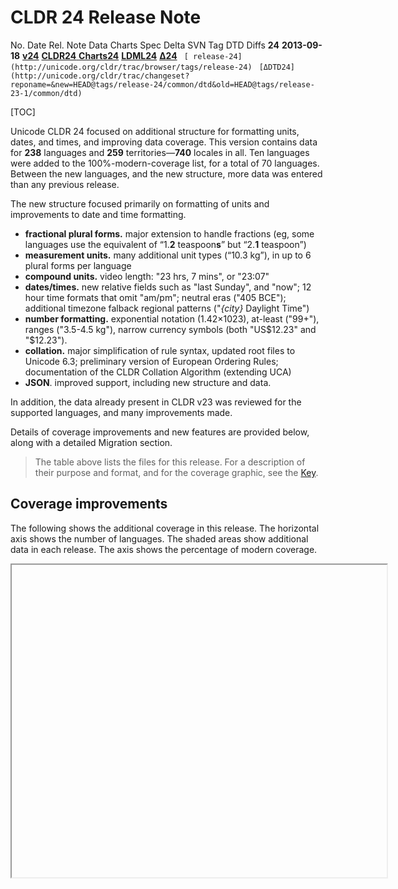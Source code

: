 # CLDR 24 Release Note

No. Date Rel. Note Data Charts Spec Delta SVN Tag DTD Diffs **24**
**2013-09-18** **[v24](cldr-24.md)** [**CLDR24**
](http://unicode.org/Public/cldr/24/)
**[Charts24](http://www.unicode.org/repos/cldr-aux/charts/24/index.html)**
**[LDML24](http://www.unicode.org/reports/tr35/tr35-33/tr35.html)**
[**Δ24**](http://unicode.org/cldr/trac/query?status=closed&resolution=fixed&resolution=duplicate&resolution=as-designed&resolution=moot&resolution=fix-in-surveytool&milestone=24dsub&milestone=24dsub2&milestone=24dvet&milestone=24rc&milestone=24final&max=900)
` [ release-24](http://unicode.org/cldr/trac/browser/tags/release-24)` `
[ΔDTD24](http://unicode.org/cldr/trac/changeset?reponame=&new=HEAD@tags/release-24/common/dtd&old=HEAD@tags/release-23-1/common/dtd)`

[TOC]

Unicode CLDR 24 focused on additional structure for formatting units, dates, and
times, and improving data coverage. This version contains data for **238**
languages and **259** territories—**740** locales in all. Ten languages were
added to the 100%-modern-coverage list, for a total of 70 languages. Between the
new languages, and the new structure, more data was entered than any previous
release.

The new structure focused primarily on formatting of units and improvements to
date and time formatting.

*   **fractional plural forms.** major extension to handle fractions (eg, some
    languages use the equivalent of “1.**2** teaspoon**s**” but “2.**1**
    teaspoon”)
*   **measurement units.** many additional unit types (“10.3 kg”), in up to 6
    plural forms per language
*   **compound units.** video length: "23 hrs, 7 mins", or "23:07"
*   **dates/times.** new relative fields such as "last Sunday", and "now"; 12
    hour time formats that omit "am/pm"; neutral eras ("405 BCE"); additional
    timezone falback regional patterns ("*{city}* Daylight Time")
*   **number formatting.** exponential notation (1.42×1023), at-least ("99+"),
    ranges ("3.5-4.5 kg"), narrow currency symbols (both "US$12.23" and
    "$12.23").
*   **collation.** major simplification of rule syntax, updated root files to
    Unicode 6.3; preliminary version of European Ordering Rules; documentation
    of the CLDR Collation Algorithm (extending UCA)
*   **JSON**. improved support, including new structure and data.

In addition, the data already present in CLDR v23 was reviewed for the supported
languages, and many improvements made.

Details of coverage improvements and new features are provided below, along with
a detailed Migration section.

> The table above lists the files for this release. For a description of their
> purpose and format, and for the coverage graphic, see the [Key](#TOC-Key).

## Coverage improvements

The following shows the additional coverage in this release. The horizontal axis
shows the number of languages. The shaded areas show additional data in each
release. The axis shows the percentage of modern coverage.

<iframe src="javascript:void(0);" width="600" height="500" allow="fullscreen"
/>document.getElementById('form564716603').submit();

The definition of “modern coverage” increases over time, as new structure and
requirements are added. This chart is using the most recent definition, but
applying it to previous versions. In late 2009 we introduced the coverage
levels, and thus the data starts to hit certain plateaus, one at 100% and one at
around 30%. Some languages don't quite hit 100% because of the way coverage is
measured.

For consistency, the current release numbering scheme is used for all versions.

## Known Errors

***The plural rules for version 24 remove the category "few" for Russian. This
was an error: implementations should not remove that category. The category will
be restored in version 25.***

## New/modified structure and data

The main features include the following (see the Delta link above for a full
list of changes other than data additions or corrections made via the Survey
Tool).

### Plural rule changes

The plural rules were significantly extended in order to provide the capability
to handle fractions correctly. Previously rules could only be written in terms
of conditions on a single value 'n', representing the (absolute value of the)
complete decimal value (both integer and fraction part). However, plural rules
in many languages take into account not only the value, but also how it is
presented (whether and how many fraction digits are shown, and what those digits
are). For example, U.S. English makes a distinction between “1 dollar” and “1.00
dollars” though both examples are for the same numeric value (represented by 'n'
in the rules). To extend the rules, several new values can be used in the rules:

Symbol Value i integer digits of n. v number of visible fraction digits in n,
*with* trailing zeros. w number of visible fraction digits in n, *without*
trailing zeros. f visible fractional digits in n, *with* trailing zeros. t
visible fractional digits in n, *without* trailing zeros.

The plural rules were also extended to specify sample data values for the rule
as part of the rule itself.

#### Plural rules data

With the new rules available, a detailed review of all the language plural rules
was done, resulting in the following changes.

1.  **New plural categories were added:**
    1.  *****1 ➞ *one****:** Azerbaijani, Georgian, Hungarian, Turkish
    2.  **0, 1 ➞ *one:*** Kannada, Persian
    3.  ***0, …* ➞ *few:*** Manx
    4.  ***fractions **➞** many*:** Czech, Slovak, and Lithuanian
2.  **Some plural categories were merged:**
    1.  ***few* (2-4,…)** ➞ ***other* (all fractions):** Russian
    2.  ***many* (0, 5-21,…) ➞ *other* (all fractions):** Bosnian, Croatian,
        Serbian
3.  **Some other categories changed for some integers:**
    1.  **0 ➞ *one:*** Armenian, Bengali, Gujarati, Marathi, Punjabi, Zulu
    2.  **10 ➞ *other:*** Hebrew
    3.  **11 ➞ *one:*** Macedonian
    4.  **10, … ➞ *zero:*** Latvian
    5.  **21, … ➞ one:** Icelandic

See [CLDR24 Plural
Rules](http://www.unicode.org/cldr/charts/24/supplemental/language_plural_rules.html).

### Enhanced <units> structure

The <units> structure has been enhanced in several ways (and new data collected
for these items):

*   It now supports many additional unit types besides time durations, including
    units for acceleration, angle, area, length, mass, power, pressure, speed,
    temperature, and volume (with plural forms for each). The unit type is now
    compound, with the first part indicating the type of unit, such as <unit
    type="**length**-yard">.
*   The individual <unit> elements are available in multiple widths under a new
    <unitLength> element: long, short, and narrow (previously some units had
    alt="short" forms)
*   A <compoundUnit> element specifies ways of combining multiple units, such as
    “kilometers per second” or “km/s”.
*   A new <durationUnit> element specifies patterns for time durations involving
    combinations of hours, minutes, and seconds, such as "Video length: 93:45".

In addition, under <listPatterns>, three new types of <listPattern> may be
provided: "unit" (for use with long units), "unit-short", and "unit-narrow".
These are intended to be used for constructing formats such as “2 hours, 5
minutes”, “2 hrs, 5 mins”, or “2h 5m”. If separate <listPattern> data for these
are not provided, the standard <listPattern> will be used.
\[[#5997](http://unicode.org/cldr/trac/ticket/5997)\].

The relative time units formerly under <units> with types ending in "-future" or
"-past" (e.g. "day-future" and "day-past") have been moved to new <relativeTime>
elements under <fields>, see next section.

Notes:

*   This first pass only covers a basic selection of units used on the web. We
    anticipate adding more in future releases.
*   English units (foot, Fahrenheit) are not often used outside of English,
    except in for special purposes: eg, "Die besten Flachbildfernseher ab 46
    Zoll (117 cm)" \["Zoll" = inch\].
*   The narrow forms are intended to be as narrow as possible, however, there
    may be no good narrow term for some units in some languages. As always,
    narrow forms are not necessary unique; they should only be used where the
    context is sufficiently clear (eg, it is a length).

### Enhanced <fields> structure

The <fields> structure has been enhanced in several ways (and new data collected
for these items):

*   The relative time units formerly under <units> with types ending in
    "-future" or "-past" have been moved to new <relativeTime> elements under
    <fields>. See the Migration section for details.

*   New fields types have been added for weekdays (sun, mon, tue, wed, the, fri,
    sat) to enable specifying relative times for these, for example:
    > <field type="mon"> <relative type="-1">last Monday</relative> <relative
    > type="0">this Monday</relative> <relative type="1">next Monday</relative>
    > </field>

    Usage is defined as follows:
    *   "Last…" is the greatest before today.
    *   "This" is the least after today, but in the same week;
    *   "Next…" is the least after today but in the next week.
    With these, relative days can now be formatted as (for example): Today,
    Yesterday, Last Sunday, April 15

*   Added data to provide relative times for more field types (in addition to
    day), such as week, month, year:
    > <field type="week"> <relative type="-1">last week</relative> <relative
    > type="0">this week</relative> <relative type="1">next week</relative>
    > </field>

*   The term for "now" has been added (with the path <field
    type="second">/<relative type="0">now</relative>
*   The English data for all field items was changed to use middle-of-sentence
    capitalization.

Note: Relative periods, are ∅∅∅ (unused) if not normally used in the language.
Languages may have the same values for "this" and "next".

### Number format additions & data changes

Under <numbers>, a new <miscPatterns> element provides various additional number
patterns; in CLDR 24, these are:

*   type="atLeast": A short way of indicating greater than or equal to a value,
    such as “⩾{0}” or “{0}+”, such as 99+
    \[[#5272](http://unicode.org/cldr/trac/ticket/5272)\].
*   type="range": Pattern for a numeric range, such as “{0}–{1}”, such as
    3.5–4.6 \[[#5958](http://unicode.org/cldr/trac/ticket/5958)\].

Under <numbers>/<symbols>, a new <superscriptingExponent> element supports more
natural scientific notation, providing a character for use between the
significand and the exponent—for example, the character ‘×’ to produce e.g.
“1.42×1023” \[[#5815](http://unicode.org/cldr/trac/ticket/5815)\].

The <currencyFormat> element now supports both type="standard" and
type="accounting"; the latter is intended for formats specific to accounting,
such as the use of parentheses to indicate a negative or debit value:
“(175.50)”. Moved existing standard patterns that used accounting style to the
"accounting" variant \[[#5674](http://unicode.org/cldr/trac/ticket/5674)\].

Under <currencies>/<currency>, the <symbol> element now supports an additional
alt="narrow" form when the currency type can be understood from context, such a
“$” instead of “US$”.

Under supplemental <currencyData>/<fractions>, the <info> element can now have
two additional attributes for formatting amounts in case transactions (as
opposed to more formal contexts such as bank statements)
\[[#5548](http://unicode.org/cldr/trac/ticket/5548)\]:

*   cashDigits: the number of decimal digits to be used when formatting
    quantities used in cash transactions
*   cashRounding: the rounding increment to be used when formatting quantities
    used in cash transactions

To improve layout and editing of signed numbers in bidi locales: (a) changed
number and currency patterns in bidi locales to have sign logically preceding
the amount; (b) added bidi marks to plus & minus signs for "arab" and "arabext"
number systems—and "latn" in bidi locales. Note that these symbols may now use
more than one character \[[#6078](http://unicode.org/cldr/trac/ticket/6078)\].

### Date format additions & data changes

The <regionFormat> element used for fallback zone formatting can now have
additional type="standard" and type="daylight" forms, for example:

*   <regionFormat>: "{0} Time", such as "Los Angeles Time"
*   <regionFormat type="daylight">: "{0} Daylight Time", such as "Los Angeles
    Daylight Time"
*   <regionFormat type="standard">: "{0} Standard Time", such as "Los Angeles
    Standard Time"

There is a new pattern character 'J' for use in flexible date format skeletons;
it behaves like 'j', but also eliminates any day period marker that would be
appended. For example, with the “en_US” locale, a time of 13:00 would be
formatted with a skeleton of “jmm” as “1:00 PM”, and with a skeleton of “Jmm” as
just “1:00” \[[#5413](http://unicode.org/cldr/trac/ticket/5413)\].

Short metazone names were cleaned up and rationalized for certain regions
\[[#5175](http://unicode.org/cldr/trac/ticket/5175)\].

For the Gregorian calendar, an alt="variant" form for eras was added which can
provide a more neutral or non-religious name
\[[#649](http://unicode.org/cldr/trac/ticket/649)\], for example:

> <eras> <eraAbbr> <era type="0">BC</era> <era type="0" alt="variant">BCE</era>
> <era type="1">AD</era> <era type="1" alt="variant">CE</era> </eraAbbr> </eras>

The default month names in the root locale changed from “Month1”..“Month12” to
“M01”..“M12” to be more neutral.
\[[#5932](http://unicode.org/cldr/trac/ticket/5932)\].

<availableFormats> items for the following additional skeletons were added in
many locales: "Ehm", "EHm", "Ehms", "EHms".

### Core & linguistic element additions

For the <ellipsis> element, added new types "word-initial", "word-medial", and
"word-final" for cases where the breaks are on a word boundary, where some
languages include a space.
\[[#4694](http://unicode.org/cldr/trac/ticket/4694)\].

Exemplar set data has been improved for many locales. In particular; punctuation
exemplar sets have been added for many locales that did not have them.

### Collation

Deprecated the XML collation syntax (the <rules> element and its subelements) in
favor of ICU-style basic syntax, except that the <import> element is now moved
up from under <rules> to be just under <collation>; changed all CLDR collations
to use the new syntax \[[#5551](http://unicode.org/cldr/trac/ticket/5551)\].

Deprecated the <default> element for collation in favor of new
<defaultCollation> element
\[[#5679](http://unicode.org/cldr/trac/ticket/5679)\]; deprecated the unneeded
<base> element under <collation>
\[[#6332](http://unicode.org/cldr/trac/ticket/6332)\].

Updated collation root files to Unicode 6.3, added a SHORT version, and made
other improvements \[[#5568](http://unicode.org/cldr/trac/ticket/5568),
others\]. Note that because the UCA now doesn't distinguish decimal digits with
the same value, a by-product is sometimes strange-looking generated rules, such
as:

> OLD&2 <<< ㉓ / 3**NEW**&2 <<< ㉓ / &#x1d362;

The character "㉓" is expanding to a tertiary difference from "23". There is now
no functional difference between these, because for the UCA, "3" = "&#x1d362;".

Added preliminary version of European Ordering Rules
\[[#4142](http://unicode.org/cldr/trac/ticket/4142)\].
Improved [tailoring
semantics](http://unicode.org/repos/cldr/trunk/specs/ldml/tr35-collation.html#Collation_Tailorings),
especially for expansions/extensions, and case weights.
\[[#5909](http://unicode.org/cldr/trac/ticket/5909)\],
\[[#5915](http://unicode.org/cldr/trac/ticket/5915)\]

Changes for specific collations:

*   For Vietnamese, add traditional collation.
    \[[#5843](http://unicode.org/cldr/trac/ticket/5843)\]
*   For Japanese collations, Latn script now sorts before Kana and Hani (per JIS
    4061). \[[#6086](http://unicode.org/cldr/trac/ticket/6086)\]
*   Also for Japanese collation, fix the collation of fullwidth backslash.
    \[[#6256](http://unicode.org/cldr/trac/ticket/6256)\]
*   For Chinese Zhuyin collation, tone marks now have only secondary difference.
    \[[#6511](http://unicode.org/cldr/trac/ticket/6511)\]
*   Remove the Catalan standard tailoring, equivalent to root collation order.
    \[[#6258](http://unicode.org/cldr/trac/ticket/6258)\]
*   Fixed Finnish collation to correctly handle U+0335 COMBINING SHORT STROKE
    OVERLAY. \[[#6276](http://unicode.org/cldr/trac/ticket/6276)\]

### Data organization

Added en_001 for better inheritance model for English locales. This inherits
from en but removes or generalizes US-specific content (removes US timezone,
uses US$ instead of $ as symbol for USD, etc.). Most non-US-related English
locales inherit directly or indirectly from this
([#6039](http://unicode.org/cldr/trac/ticket/6039)).

Changed the default script for Uzbek (uz) to be Latn instead of Cyrl.
\[[#6360](http://unicode.org/cldr/trac/ticket/6360)\]

### Language & region display names and other support

Changes names to be shorter or added short variants, to help with UI overflow:

*   Added alt="short" names for more languages, e.g. en_GB ("U.K. English"),
    en_US ("U.S. English").
*   Added alt="short" names for more territories, e.g. GB ("U.K."), PS
    ("Palestine"), US ("U.S.").
*   Used shorter standard names in en and some other locales for some regions,
    e.g. VC “Saint Vincent and the Grenadines”→“St. Vincent & Grenadines”
    \[[#4752](http://unicode.org/cldr/trac/ticket/4752)\].

Also added data for territory XK ("Kosovo"): display name and supplemental data.

Several territory names in English and other languages formerly contained square
brackets “\[\]” to indicate an alternate name, e.g. “Cocos \[Keeling\] Islands”.
The square brackets were used to minimize confusion when such names were
combined with language names using the <localePattern>, e.g. “English (Cocos
\[Keeling\] Islands)”. However, when the territory name is used by itself,
parentheses are preferred to square brackets. Therefore the square brackets in
territory names have been changed to parentheses; software that substitutes such
a name in the {1} section of a <localePattern> should change the parentheses to
square brackets.

### BCP47 extension enhancements

Defined the relation between keywords that share the prefixes, and defined 3 new
islamic calendar variants \[[#5726](http://unicode.org/cldr/trac/ticket/5726)\]:

*   "islamic-umalqura", Islamic calendar, Umm al-Qura
*   "islamic-tbla", Islamic calendar, tabular (intercalary years
    \[2,5,7,10,13,16,18,21,24,26,29\] - astronomical epoch)
*   "islamic-rgsa", Islamic calendar, Saudi Arabia sighting-based

Added the preferred attribute for <ldmlBCP47> <type> elements to specify the
canonical replacement for deprecated type names
\[[#5726](http://unicode.org/cldr/trac/ticket/5726)\].

### Segmentation

Added a new <exceptions> element under <segmentation>; this can provide a list
of strings that are exceptions to the standard rules—terms within which a break
of the specified type should not occur, though the rules would find a break.
Added a technology preview of segmentation exceptions data from the [ULI
project](http://uli.unicode.org/) for a small number of locales: de, en, es, fr,
it, pt, ru \[[#6336](http://unicode.org/cldr/trac/ticket/6336)\].

Prevent line break after '/' (SY) before Hebrew letter (HL); this is currently a
CLDR tailoring of root line break.
\[[#6116](http://unicode.org/cldr/trac/ticket/6116)\]

## LDML Specification changes

Specification changes are listed in the
[Modifications](http://www.unicode.org/reports/tr35/tr35-33/tr35.html#Modifications)
section. In addition to documenting new LDML structure, this version adds
documentation of the CLDR Collation Algorithm (which extends the Unicode
Collation Algorithm), and improves the specification of various settings and
rules. \[#5962\], \[#5850\]

## Survey Tool improvements

The [Survey Tool](../survey-tool/index.md) is used to gather the data and
achieve consensus on the best choice for each language. It has had major
improvements for v24 in UI and performance, and was used to collect more data
than in previous releases
([Statistics](http://st.unicode.org/cldr-apps/statistics.jsp)). To view the
locales, see [Browsing](http://st.unicode.org/cldr-apps/survey).

## JSON Support

The JSON conversion utility, located at org.unicode.cldr.json.Ldml2JsonConverter
in the tools.zip, had major work done in the 23.1 maintenance release, and has
been further enhanced to correctly process the new structural changes introduced
in CLDR 24. This tool allows consumers of CLDR data to convert data from the
LDML format to a more directly consumable JSON format (for use in JavaScript
environments) in a standardized way, according to the[ CLDR Specification for
JSON Bindings](../cldr-spec/json.md). It allows users to create a customized
configuration to filter and organize the resulting JSON data, converting just
those pieces of data that are needed. The utility also allows users to create
JSON for a selected list of locales, and also to filter data by draft status or
coverage level.

A sample of the JSON produced by this tool is available by clicking the link in
the "Data" column on the download page and downloading "json.zip". The JSON
sample contains data only for a subset of the published CLDR locales, and is
intended for reference purposes only, because different implementations will
filter in different ways.

For more details on the JSON conversion utility, refer to the README file
located in the downloadable JSON sample.

## Migration Issues

While the LDML XML structure itself remains backwards compatible, in some cases
CLDR data is moved to different structure, or the interpretation or contents of
fields may change.

### **Units**

The <units> structure has changed. In CLDR 23 it looked like
> <units> <unit type="day"> <unitPattern count="one">{0} day</unitPattern>
> <unitPattern count="one" alt="short">{0} day</unitPattern> <unitPattern
> count="other">{0} days</unitPattern> <unitPattern count="other"
> alt="short">{0} days</unitPattern> </unit> <unit type="day-future">
> <unitPattern count="one">In {0} day</unitPattern> <unitPattern
> count="other">In {0} days</unitPattern> </unit> <unit type="day-past">
> <unitPattern count="one">{0} day ago</unitPattern> <unitPattern
> count="other">{0} days ago</unitPattern> </unit> ... </units>

Beginning in CLDR 24 there are several changes:

*   The "-future" and "-past" forms have moved to a new <relativeTime> element
    under <fields>.
*   The old unit types, which were all for time units such as "day" and "hour",
    now have a prefix "duration-".
*   There is an additional <unitLength> element in the structure; the old
    standard forms are now under <unitLength type="long">, and the the old
    alt="short" forms are now under <unitLength type="short">.

The <units> structure now looks like this:
> <units> <unitLength type="long"> <unit type="duration-day"> <unitPattern
> count="one">{0} day</unitPattern> <unitPattern count="other">{0}
> days</unitPattern> </unit> ... </unitLength> <unitLength type="short"> <unit
> type="duration-day"> <unitPattern count="one">{0} day</unitPattern>
> <unitPattern count="other">{0} days</unitPattern> </unit> ... </unitLength>
> </units>

The <fields> structure now has added items as follows:
> <fields> <field type="day"> ... <relativeTime type="future">
> <relativeTimePattern count="one">in {0} day</relativeTimePattern>
> <relativeTimePattern count="other">in {0} days</relativeTimePattern>
> </relativeTime> <relativeTime type="past"> <relativeTimePattern
> count="one">{0} day ago</relativeTimePattern> <relativeTimePattern
> count="other">{0} days ago</relativeTimePattern> </relativeTime> </field> ...
> </fields>

### **Collation**

*   The XML syntax for collation rules is deprecated in favor of the ICU-style
    “basic” syntax rules, all contained within a new <cr> element. The <import>
    element is moved up from under the now-deprecated <rules> element to just
    under the <collation> element
    ([#5551](http://unicode.org/cldr/trac/ticket/5551)).
*   The <default> element for collation is deprecated and replaced with the new
    <defaultCollation> element
    ([#5679](http://unicode.org/cldr/trac/ticket/5679)).

### Formatting

*   The plural rules have changed for a number of languages, with additional
    syntax, and also resulting in the addition or removal of plural categories,
    or the movement of certain numeric values from one category to another. For
    details of the changes, see [Plural rule changes](#TOC-Plural-rules) above.
    For help with migrating messages, see [Plural
    Rules](../cldr-spec/plural-rules.md), under Migration.
    *   The chief issues for migration are the new plural categories, what is
        **Split Other** on [Plural Rules](../cldr-spec/plural-rules.md).
    *   Types 1.1, 1.2 (Azerbaijani, Georgian, Hungarian, Turkish, Kannada,
        Persian) will not normally require message changes. these languages
        typically don't show changes in nouns or adjectives, just in references,
        so any real instances where messages need to be changed are likely to be
        very few in number.
    *   Type 3 (Manx) is an unusual language, unlikely to be translated in many
        implementations.
    *   Type 4 (Czech/Slovak/Lithuanian) should be reviewed, since they may have
        used a generic format that needs correction. *In addition, if **many**
        was an unused form, then it may have bad stand-in text.*
*   The <localeSeparator> element has changed in CLDR 24 from a string (e.g. “,
    ”) to a pattern (e.g. “{0}, {1}”). In most cases the change is just adding
    “{0}” at the beginning and “{1}” at the end of the previous string
    ([#4915](http://unicode.org/cldr/trac/ticket/4915)).
*   In CLDR 23, many of the currency formats used a negative format that was
    specific to accounting usage. In CLDR 24 these negative formats have been
    moved to a new <currencyFormat type="accounting">, so that the standard
    currencyFormat uses a negative format more typical of most common usage
    ([#5674](http://unicode.org/cldr/trac/ticket/5674)).
*   The element <fallbackRegionFormat> has been deprecated and removed.
*   Several territory names in English and other languages formerly contained
    square brackets “\[\]” to indicate an alternate name, e.g. “Cocos
    \[Keeling\] Islands”.
    *   The square brackets were used to minimize confusion when such names were
        combined with language names using the <localePattern>, e.g. “English
        (Cocos \[Keeling\] Islands)”. However, when the territory name is used
        by itself, parentheses are preferred to square brackets. Therefore the
        square brackets in territory names have been changed to parentheses.
    *   *Implementations that substitute such a name in the {1} section of a
        <localePattern> should change the parentheses to square brackets.*

### “Golden File” Test Changes

Several changes were introduced in root and English data (which will also
percolate into other locales via inheritance or translation), and may cause
“Golden File” tests to fail. These are tests that capture a snapshot of the
results from a previous version, such as a formatted date, and compare for
regression.

*   The negative forms such as "(1)" for -1 will change to use the <minusSign>.
*   The <plusSign> and <minusSign> will have an LRM or RLM in them for
    arab/arabext numbering systems. In bidi locales only, this includes the latn
    numbering system, and negative formats with trailing '-' were changed to use
    leading '-'.
*   Fractions formatted with previous plural rules, and integers in some
    locales, will now have different (better) results.
*   The default month names in the root locale changed from “Month1”..“Month12”
    to “M01”..“M12”, for a more neutral form
    ([#5932](http://unicode.org/cldr/trac/ticket/5932)).
*   To reduce UI overflow, some names have been shortened in English (and their
    translations in other languages): eg, Heard Island and McDonald Islands ➞
    Heard & McDonald Islands
*   The stand-alone names of regions that had \[...\] now have (...), such as
    "Cocos \[Keeling\] Islands".
*   In "en", time intervals use consistent spacing, so "HH–HH" ➞ "HH – HH"
*   Terms like <relative type="-1">Last year</relative> were changed to not use
    "sentence-casing", so <relative type="-1">last year</relative>.
    *   *Implementations are now expected to convert to sentence-case where
        necessary.*
*   Date ranges in old currency names more consistently use en-dash: eg, Afghan
    Afghani (1927–2002)

## Key

*   The Release Note contains a general description of the contents of the
    release, and any relevant notes about the release.
*   The Data link points to a set of zip files containing the contents of the
    release (the files are complete in themselves, and do not require files from
    earlier releases -- for the structure of the zip file, see [Repository
    Organization](http://cldr.unicode.org/index/downloads#Repository_Organization)).
*   The Spec is the version of [UTS #35:
    LDML](http://www.unicode.org/reports/tr35/) that corresponds to the release.
*   The Delta document points to a list of all the bug fixes and features in the
    release, which be used to get the precise corresponding file changes using
    [BugDiffs](http://unicode.org/cgi-bin/bugdiffs.pl).
*   The SVN Tag can be used to get the files via [Repository
    Access](http://cldr.unicode.org/index/downloads#latest_draft_version).
*   *For more details see [CLDR Releases (Downloads)](index.md).*

---

The Unicode [Terms of Use](http://unicode.org/copyright.html) apply to CLDR
data; in particular, see [Exhibit
1](http://unicode.org/copyright.html#Exhibit1).

For web pages with different views of CLDR data, see
<http://cldr.unicode.org/index/charts>.
